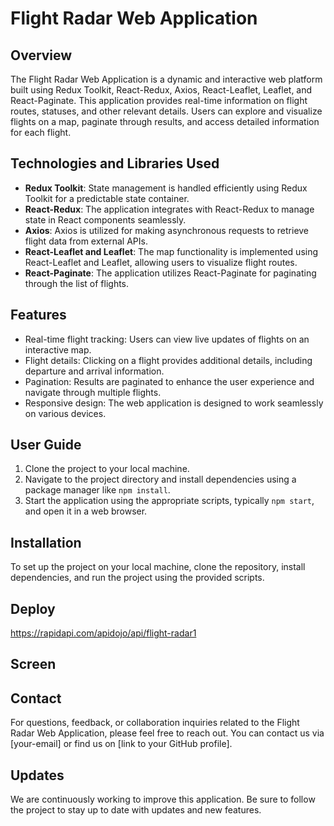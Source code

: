 # Flight Radar Web Application

## Overview

The Flight Radar Web Application is a dynamic and interactive web platform built using Redux Toolkit, React-Redux, Axios, React-Leaflet, Leaflet, and React-Paginate. This application provides real-time information on flight routes, statuses, and other relevant details. Users can explore and visualize flights on a map, paginate through results, and access detailed information for each flight.

## Technologies and Libraries Used

- **Redux Toolkit**: State management is handled efficiently using Redux Toolkit for a predictable state container.
- **React-Redux**: The application integrates with React-Redux to manage state in React components seamlessly.
- **Axios**: Axios is utilized for making asynchronous requests to retrieve flight data from external APIs.
- **React-Leaflet and Leaflet**: The map functionality is implemented using React-Leaflet and Leaflet, allowing users to visualize flight routes.
- **React-Paginate**: The application utilizes React-Paginate for paginating through the list of flights.

## Features

- Real-time flight tracking: Users can view live updates of flights on an interactive map.
- Flight details: Clicking on a flight provides additional details, including departure and arrival information.
- Pagination: Results are paginated to enhance the user experience and navigate through multiple flights.
- Responsive design: The web application is designed to work seamlessly on various devices.

## User Guide

1. Clone the project to your local machine.
2. Navigate to the project directory and install dependencies using a package manager like `npm install`.
3. Start the application using the appropriate scripts, typically `npm start`, and open it in a web browser.

## Installation

To set up the project on your local machine, clone the repository, install dependencies, and run the project using the provided scripts.

## Deploy

https://rapidapi.com/apidojo/api/flight-radar1

## Screen



## Contact

For questions, feedback, or collaboration inquiries related to the Flight Radar Web Application, please feel free to reach out. You can contact us via [your-email] or find us on [link to your GitHub profile].

## Updates

We are continuously working to improve this application. Be sure to follow the project to stay up to date with updates and new features.
